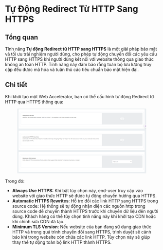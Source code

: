 # Tự Động Redirect Từ HTTP Sang HTTPS

## Tổng quan

Tính năng **Tự động Redirect từ HTTP sang HTTPS** là một giải pháp bảo mật và tối ưu trải nghiệm người dùng, cho phép tự động chuyển đổi các yêu cầu HTTP sang HTTPS khi người dùng kết nối với website thông qua giao thức không an toàn HTTP. Tính năng này đảm bảo rằng toàn bộ lưu lượng truy cập đều được mã hóa và tuân thủ các tiêu chuẩn bảo mật hiện đại.

## Chi tiết

Khi khởi tạo một Web Accelerator, bạn có thể cấu hình tự động Redirect từ HTTP qua HTTPS thông qua:

<figure><img src="../../.gitbook/assets/image (17) (1).png" alt=""><figcaption></figcaption></figure>

Trong đó:&#x20;

* **Always Use HTTPS:** Khi bật tùy chọn này, end-user truy cập vào website với giao thức HTTP sẽ được tự động chuyển hướng qua HTTPS.
* **Automatic HTTPS Rewrites**: Hỗ trợ đổi các link HTTP sang HTTPS trong source cod&#x65;**:** Hệ thống sẽ tự động nhận diện các nguồn http trong source code để chuyển thành HTTPS trước khi chuyển dữ liệu đến người dùng. Khách hàng có thể tùy chọn tính năng này khi khởi tạo CDN hoặc khi chỉnh sửa CDN đã tạo.
* **Minimum TLS Version**: Nếu website của bạn đang sử dụng giao thức HTTP và trong quá trình chuyển đổi sang HTTPS, trình duyệt sẽ cảnh báo khi trong website còn chứa các link HTTP. Tùy chọn này sẽ giúp thay thế tự động toàn bộ link HTTP thành HTTPS.
